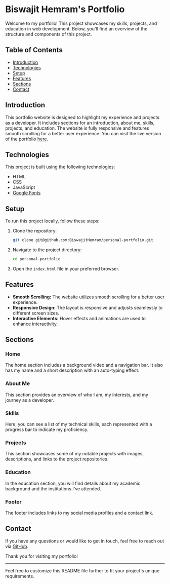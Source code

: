 # Biswajit Hemram's Portfolio

Welcome to my portfolio! This project showcases my skills, projects, and education in web development. Below, you'll find an overview of the structure and components of this project.

## Table of Contents

- [Introduction](#introduction)
- [Technologies](#technologies)
- [Setup](#setup)
- [Features](#features)
- [Sections](#sections)
- [Contact](#contact)

## Introduction

This portfolio website is designed to highlight my experience and projects as a developer. It includes sections for an introduction, about me, skills, projects, and education. The website is fully responsive and features smooth scrolling for a better user experience. You can visit the live version of the portfolio [here](https://biswajithemram.github.io/personal-portfolio/).

## Technologies

This project is built using the following technologies:

- HTML
- CSS
- JavaScript
- [Google Fonts](https://fonts.google.com/)

## Setup

To run this project locally, follow these steps:

1. Clone the repository:
    ```bash
    git clone git@github.com:BiswajitHemram/personal-portfolio.git
    ```
2. Navigate to the project directory:
    ```bash
    cd personal-portfolio
    ```
3. Open the `index.html` file in your preferred browser.

## Features

- **Smooth Scrolling:** The website utilizes smooth scrolling for a better user experience.
- **Responsive Design:** The layout is responsive and adjusts seamlessly to different screen sizes.
- **Interactive Elements:** Hover effects and animations are used to enhance interactivity.

## Sections

### Home

The home section includes a background video and a navigation bar. It also has my name and a short description with an auto-typing effect.

### About Me

This section provides an overview of who I am, my interests, and my journey as a developer.

### Skills

Here, you can see a list of my technical skills, each represented with a progress bar to indicate my proficiency.

### Projects

This section showcases some of my notable projects with images, descriptions, and links to the project repositories.

### Education

In the education section, you will find details about my academic background and the institutions I've attended.

### Footer

The footer includes links to my social media profiles and a contact link.

## Contact

If you have any questions or would like to get in touch, feel free to reach out via [GitHub](https://github.com/BiswajitHemram).

Thank you for visiting my portfolio!

---

Feel free to customize this README file further to fit your project's unique requirements.
